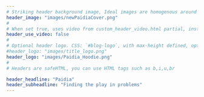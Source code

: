 ```yaml
---
# Striking header background image, Ideal images are homogenous around the centre and contrasting to the text. Non-ideal images can use `title_guard`
header_image: "images/newPaidiaCover.png"
#
# When set true, uses video from custom_header_video.html partial, instead of header_image
header_use_video: false
#
# Optional header logo. CSS: `#blog-logo`, with max-height defined, optimize to prevent scaling
#header_logo: "images/title_logo.png"
header_logo: "images/Paidia_Hoodie.png"
#
# Headers are safeHTML, you can use HTML tags such as b,i,u,br

header_headline: "Paidia"
header_subheadline: "Finding the play in problems"
---
```


